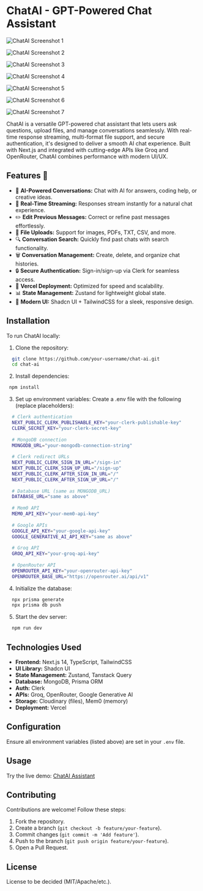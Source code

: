 # ChatAI - GPT-Powered Chat Assistant

![ChatAI Screenshot 1](https://res.cloudinary.com/dvovo1lfg/image/upload/v1755253932/projects/chat-ai/Screenshot_2025-08-15_155701_dmcmdj.png)

![ChatAI Screenshot 2](https://res.cloudinary.com/dvovo1lfg/image/upload/v1755253931/projects/chat-ai/Screenshot_2025-08-15_155753_y2r4q5.png)

![ChatAI Screenshot 3](https://res.cloudinary.com/dvovo1lfg/image/upload/v1755253931/projects/chat-ai/Screenshot_2025-08-15_155914_uwnpv4.png)

![ChatAI Screenshot 4](https://res.cloudinary.com/dvovo1lfg/image/upload/v1755253931/projects/chat-ai/Screenshot_2025-08-15_160046_vnx7gl.png)

![ChatAI Screenshot 5](https://res.cloudinary.com/dvovo1lfg/image/upload/v1755253931/projects/chat-ai/Screenshot_2025-08-15_155723_ycyk8v.png)

![ChatAI Screenshot 6](https://res.cloudinary.com/dvovo1lfg/image/upload/v1755253931/projects/chat-ai/Screenshot_2025-08-15_160029_s3vijx.png)

![ChatAI Screenshot 7](https://res.cloudinary.com/dvovo1lfg/image/upload/v1755253931/projects/chat-ai/Screenshot_2025-08-15_160117_ovrtg6.png)

ChatAI is a versatile GPT-powered chat assistant that lets users ask questions, upload files, and manage conversations seamlessly. With real-time response streaming, multi-format file support, and secure authentication, it's designed to deliver a smooth AI chat experience. Built with Next.js and integrated with cutting-edge APIs like Groq and OpenRouter, ChatAI combines performance with modern UI/UX.

## Features 🎉

- 💬 **AI-Powered Conversations:** Chat with AI for answers, coding help, or creative ideas.
- 🌊 **Real-Time Streaming:** Responses stream instantly for a natural chat experience.
- ✏️ **Edit Previous Messages:** Correct or refine past messages effortlessly.
- 📂 **File Uploads:** Support for images, PDFs, TXT, CSV, and more.
- 🔍 **Conversation Search:** Quickly find past chats with search functionality.
- 🗑️ **Conversation Management:** Create, delete, and organize chat histories.
- 🔒 **Secure Authentication:** Sign-in/sign-up via Clerk for seamless access.
- 🚀 **Vercel Deployment:** Optimized for speed and scalability.
- 📊 **State Management:** Zustand for lightweight global state.
- 🎨 **Modern UI:** Shadcn UI + TailwindCSS for a sleek, responsive design.

## Installation

To run ChatAI locally:

1. Clone the repository:
 ```bash
   git clone https://github.com/your-username/chat-ai.git
   cd chat-ai
 ```
2. Install dependencies:
```bash
 npm install
```
3. Set up environment variables:
Create a .env file with the following (replace placeholders):
```bash
  # Clerk authentication
  NEXT_PUBLIC_CLERK_PUBLISHABLE_KEY="your-clerk-publishable-key"
  CLERK_SECRET_KEY="your-clerk-secret-key"
  
  # MongoDB connection
  MONGODB_URL="your-mongodb-connection-string"
  
  # Clerk redirect URLs
  NEXT_PUBLIC_CLERK_SIGN_IN_URL="/sign-in"
  NEXT_PUBLIC_CLERK_SIGN_UP_URL="/sign-up"
  NEXT_PUBLIC_CLERK_AFTER_SIGN_IN_URL="/"
  NEXT_PUBLIC_CLERK_AFTER_SIGN_UP_URL="/"
  
  # Database URL (same as MONGODB_URL)
  DATABASE_URL="same as above"
  
  # Mem0 API
  MEM0_API_KEY="your-mem0-api-key"
  
  # Google APIs
  GOOGLE_API_KEY="your-google-api-key"
  GOOGLE_GENERATIVE_AI_API_KEY="same as above"
  
  # Groq API
  GROQ_API_KEY="your-groq-api-key"
  
  # OpenRouter API
  OPENROUTER_API_KEY="your-openrouter-api-key"
  OPENROUTER_BASE_URL="https://openrouter.ai/api/v1"
```
4. Initialize the database:
```bash
  npx prisma generate
  npx prisma db push
```
5. Start the dev server:
 ```bash
   npm run dev
 ```
## Technologies Used

- **Frontend:** Next.js 14, TypeScript, TailwindCSS  
- **UI Library:** Shadcn UI  
- **State Management:** Zustand, Tanstack Query  
- **Database:** MongoDB, Prisma ORM  
- **Auth:** Clerk  
- **APIs:** Groq, OpenRouter, Google Generative AI  
- **Storage:** Cloudinary (files), Mem0 (memory)  
- **Deployment:** Vercel  

## Configuration  

Ensure all environment variables (listed above) are set in your `.env` file.  

## Usage  

Try the live demo: [ChatAI Assistant](https://chat-ai-iota-ashy.vercel.app)  

## Contributing  

Contributions are welcome! Follow these steps:  

1. Fork the repository.  
2. Create a branch (`git checkout -b feature/your-feature`).  
3. Commit changes (`git commit -m 'Add feature'`).  
4. Push to the branch (`git push origin feature/your-feature`).  
5. Open a Pull Request.  

## License  

License to be decided (MIT/Apache/etc.).  
